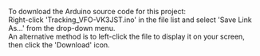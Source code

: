 To download the Arduino source code for this project:  
Right-click 'Tracking_VFO-VK3JST.ino' in the file list and select 'Save Link As...' from the drop-down menu.  
An alternative method is to left-click the file to display it on your screen, then click the 'Download' icon.

